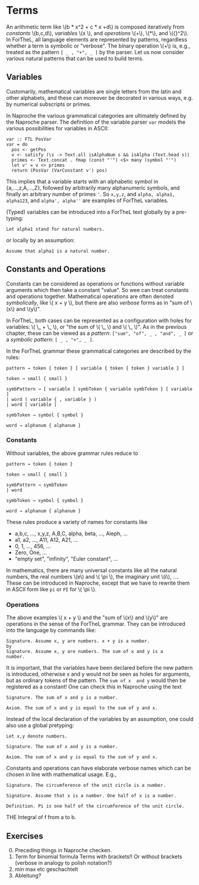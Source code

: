 Terms
=====

An arithmetic term like \\(b * x^2 + c * x +d\\) is composed iteratively
from *constants* \\(b,c,d\\), *variables* \\(x \\), and 
*operations*
\\(+\\), \\(*\\), and \\({}^2\\).
In ForTheL, all language elements are represented by patterns,
regardless whether a term is symbolic or "verbose". The binary 
operation \\(+\\) is, e.g., treated as the
pattern `[ _ , "+", _ ]` by the parser. Let us now consider
various natural patterns that can be used to build terms.

Variables
---------
Customarily, mathematical variables are single letters from the
latin and other alphabets, and these can moreover be decorated in 
various ways, e.g. by numerical subscripts or primes.

In Naproche the various grammatical categories are ultimately defined
by the Naproche parser. The definition of the variable parser `var`
models the various possibilities for variables in ASCII: 

```
var :: FTL PosVar
var = do
  pos <- getPos
  v <- satisfy (\s -> Text.all isAlphaNum s && isAlpha (Text.head s))
  primes <- Text.concat . fmap (const "'") <$> many (symbol "'")
  let v' = v <> primes
  return (PosVar (VarConstant v') pos)
```
This implies that a variable starts with an alphabetic symbol in
{a,...,z,A,...,Z}, followed by arbitrarily many alphanumeric symbols,
and finally an arbitrary number of primes `'`. So `x,y,z`, and `alpha, alpha1,
alpha123`, and `alpha', alpha''` are examples of ForTheL variables.

(Typed) variables can be introduced into a ForTheL text globally by
a pre-typing:
```
Let alpha1 stand for natural numbers.
```
or locally by an assumption:
```
Assume that alpha1 is a natural number. 
```

Constants and Operations
------------------------

Constants can be considered as operations or functions without variable
arguments which then take a constant "value". So wee can treat
constants and operations together. Mathematical operations 
are often denoted *symbolically*, like
\\( x + y \\), but there are also *verbose* forms as in "sum of \\(x\\) and
\\(y\\)". 

In ForTheL, both cases can be represented as a configuration 
with holes for variables: \\( \\_ + \\_ \\), 
or "the sum of \\( \\_ \\) and \\( \\_ \\)".
As in the previous chapter, these can be viewed as
a *pattern*: `["sum", "of", _ , "and", _ ]` or a
*symbolic pattern*: `[ _ , "+", _ ]`.

In the ForTheL grammar these grammatical categories are described by
the rules:  
```
pattern → token { token } [ variable { token { token } variable } ]

token → small { small }

symbPattern → [ variable ] symbToken { variable symbToken } [ variable ]
| word ( variable { , variable } )
| word [ variable ]

symbToken → symbol { symbol }

word → alphanum { alphanum }
```

### Constants

Without variables, the above grammar rules reduce to
```
pattern → token { token }

token → small { small }

symbPattern → symbToken
| word

symbToken → symbol { symbol }

word → alphanum { alphanum }
```
These rules produce a variety of names for constants like
- a,b,c, ..., x,y,z, A,B,C, alpha, beta, ..., Aleph, ...
- a1, a2, ..., A11, A12, A21, ...
- 0, 1, ..., 456, ...
- Zero, One, ...
- "empty set", "infinity", "Euler constant", ...

In mathematics, there are many universal constants like all the 
natural numbers, the real numbers \\(e\\) and \\( \pi \\), the
imaginary unit \\(i\\), .... These can be introduced in Naproche,
except that we have to rewrite them in ASCII form like `pi` or
`PI` for \\( \pi \\).

### Operations

The above examples \\( x + y \\) and the "sum of \\(x\\) and
\\(y\\)" are operations in the sense of the ForTheL grammar. They
can be introduced into the language by commands like:
```
Signature. Assume x, y are numbers. x + y is a number.
by
Signature. Assume x, y are numbers. The sum of x and y is a
number.
```
It is important, that the variables have been declared before the new
pattern is introduced, otherwise x and y would not be seen as
holes for arguments, but as ordinary tokens of the pattern. The `sum of x 
and y` would then be registered as a constant! One can check this in 
Naproche using the text
```
Signature. The sum of x and y is a number.

Axiom. The sum of x and y is equal to the sum of y and x.
```
Instead of the local declaration of the variables by an assumption,
one could also use a global pretyping:
```
Let x,y denote numbers.

Signature. The sum of x and y is a number.

Axiom. The sum of x and y is equal to the sum of y and x.
```
Constants and operations can have elaborate verbose names
which can be chosen in line with mathematical usage. E.g.,
```
Signature. The circumference of the unit circle is a number.

Signature. Assume that x is a number. One half of x is a number.

Definition. Pi is one half of the circumference of the unit circle.
```
THE Integral of f from a to b.








Exercises
---------

0. Preceding things in Naproche checken.
1. Term for binomial formula
Terms with brackets!! Or without brackets (verbose in analogy to
polish notation?)
2. min max etc geschachtelt
3. Ableitung?




